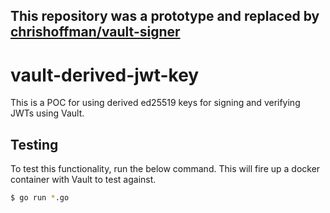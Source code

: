 ## **This repository was a prototype and replaced by [chrishoffman/vault-signer](https://github.com/chrishoffman/vault-signer)**

# vault-derived-jwt-key

This is a POC for using derived ed25519 keys for signing and verifying JWTs using Vault.

## Testing

To test this functionality, run the below command. This will fire up a docker container with Vault to test against.

```bash
$ go run *.go
```
